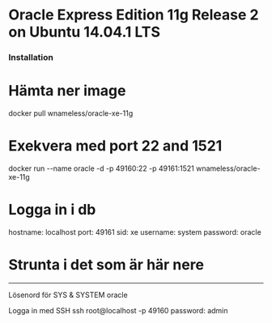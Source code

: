 Oracle Express Edition 11g Release 2 on Ubuntu 14.04.1 LTS
============================

### Installation

# Hämta ner image
docker pull wnameless/oracle-xe-11g

# Exekvera med port 22 and 1521
docker run --name oracle -d -p 49160:22 -p 49161:1521 wnameless/oracle-xe-11g

# Logga in i db
hostname: localhost
port: 49161
sid: xe
username: system
password: oracle


# Strunta i det som är här nere
------------------------
Lösenord för SYS & SYSTEM
oracle

Logga in med SSH
ssh root@localhost -p 49160
password: admin

